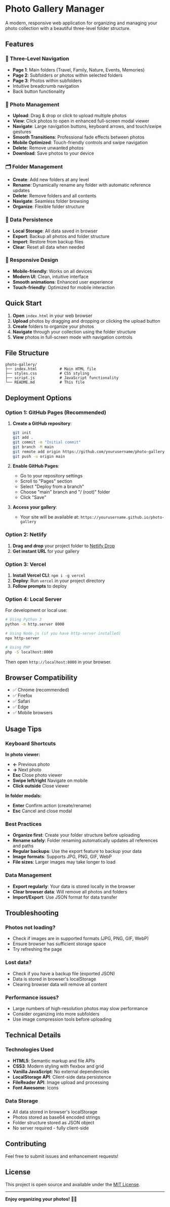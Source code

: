 # Photo Gallery Manager

A modern, responsive web application for organizing and managing your photo collection with a beautiful three-level folder structure.

## Features

### 📁 Three-Level Navigation
- **Page 1**: Main folders (Travel, Family, Nature, Events, Memories)
- **Page 2**: Subfolders or photos within selected folders
- **Page 3**: Photos within subfolders
- Intuitive breadcrumb navigation
- Back button functionality

### 📸 Photo Management
- **Upload**: Drag & drop or click to upload multiple photos
- **View**: Click photos to open in enhanced full-screen modal viewer
- **Navigate**: Large navigation buttons, keyboard arrows, and touch/swipe gestures
- **Smooth Transitions**: Professional fade effects between photos
- **Mobile Optimized**: Touch-friendly controls and swipe navigation
- **Delete**: Remove unwanted photos
- **Download**: Save photos to your device

### 🗂️ Folder Management
- **Create**: Add new folders at any level
- **Rename**: Dynamically rename any folder with automatic reference updates
- **Delete**: Remove folders and all contents
- **Navigate**: Seamless folder browsing
- **Organize**: Flexible folder structure

### 💾 Data Persistence
- **Local Storage**: All data saved in browser
- **Export**: Backup all photos and folder structure
- **Import**: Restore from backup files
- **Clear**: Reset all data when needed

### 📱 Responsive Design
- **Mobile-friendly**: Works on all devices
- **Modern UI**: Clean, intuitive interface
- **Smooth animations**: Enhanced user experience
- **Touch-friendly**: Optimized for mobile interaction

## Quick Start

1. **Open** `index.html` in your web browser
2. **Upload** photos by dragging and dropping or clicking the upload button
3. **Create** folders to organize your photos
4. **Navigate** through your collection using the folder structure
5. **View** photos in full-screen mode with navigation controls

## File Structure

```
photo-gallery/
├── index.html          # Main HTML file
├── styles.css          # CSS styling
├── script.js           # JavaScript functionality
└── README.md           # This file
```

## Deployment Options

### Option 1: GitHub Pages (Recommended)

1. **Create a GitHub repository**:
   ```bash
   git init
   git add .
   git commit -m "Initial commit"
   git branch -M main
   git remote add origin https://github.com/yourusername/photo-gallery.git
   git push -u origin main
   ```

2. **Enable GitHub Pages**:
   - Go to your repository settings
   - Scroll to "Pages" section
   - Select "Deploy from a branch"
   - Choose "main" branch and "/ (root)" folder
   - Click "Save"

3. **Access your gallery**:
   - Your site will be available at: `https://yourusername.github.io/photo-gallery`

### Option 2: Netlify

1. **Drag and drop** your project folder to [Netlify Drop](https://app.netlify.com/drop)
2. **Get instant URL** for your gallery

### Option 3: Vercel

1. **Install Vercel CLI**: `npm i -g vercel`
2. **Deploy**: Run `vercel` in your project directory
3. **Follow prompts** to deploy

### Option 4: Local Server

For development or local use:

```bash
# Using Python 3
python -m http.server 8000

# Using Node.js (if you have http-server installed)
npx http-server

# Using PHP
php -S localhost:8000
```

Then open `http://localhost:8000` in your browser.

## Browser Compatibility

- ✅ Chrome (recommended)
- ✅ Firefox
- ✅ Safari
- ✅ Edge
- ✅ Mobile browsers

## Usage Tips

### Keyboard Shortcuts
**In photo viewer:**
- **←** Previous photo
- **→** Next photo
- **Esc** Close photo viewer
- **Swipe left/right** Navigate on mobile
- **Click outside** Close viewer

**In folder modals:**
- **Enter** Confirm action (create/rename)
- **Esc** Cancel and close modal

### Best Practices
- **Organize first**: Create your folder structure before uploading
- **Rename safely**: Folder renaming automatically updates all references and paths
- **Regular backups**: Use the export feature to backup your data
- **Image formats**: Supports JPG, PNG, GIF, WebP
- **File sizes**: Larger images may take longer to load

### Data Management
- **Export regularly**: Your data is stored locally in the browser
- **Clear browser data**: Will remove all photos and folders
- **Import/Export**: Use JSON format for data transfer

## Troubleshooting

### Photos not loading?
- Check if images are in supported formats (JPG, PNG, GIF, WebP)
- Ensure browser has sufficient storage space
- Try refreshing the page

### Lost data?
- Check if you have a backup file (exported JSON)
- Data is stored in browser's localStorage
- Clearing browser data will remove all content

### Performance issues?
- Large numbers of high-resolution photos may slow performance
- Consider organizing into more subfolders
- Use image compression tools before uploading

## Technical Details

### Technologies Used
- **HTML5**: Semantic markup and file APIs
- **CSS3**: Modern styling with flexbox and grid
- **Vanilla JavaScript**: No external dependencies
- **LocalStorage API**: Client-side data persistence
- **FileReader API**: Image upload and processing
- **Font Awesome**: Icons

### Data Storage
- All data stored in browser's localStorage
- Photos stored as base64 encoded strings
- Folder structure stored as JSON object
- No server required - fully client-side

## Contributing

Feel free to submit issues and enhancement requests!

## License

This project is open source and available under the [MIT License](LICENSE).

---

**Enjoy organizing your photos!** 📸✨
